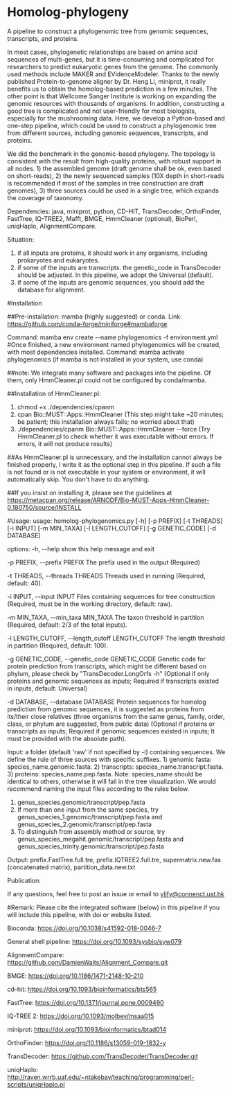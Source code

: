 # Homolog-phylogeny
A pipeline to construct a phylogenomic tree from genomic sequences, transcripts, and proteins.

In most cases, phylogenetic relationships are based on amino acid sequences of multi-genes, but it is time-consuming and complicated for researchers to predict eukaryotic genes from the genome. The commonly used methods include MAKER and EVidenceModeler. Thanks to the newly published Protein-to-genome aligner by Dr. Heng Li, miniprot, it really benefits us to obtain the homolog-based prediction in a few minutes. The other point is that Wellcome Sanger Institute is working on expanding the genomic resources with thousands of organisms. In addition, constructing a good tree is complicated and not user-friendly for most biologists, especially for the mushrooming data. Here, we develop a Python-based and one-step pipeline, which could be used to construct a phylogenomic tree from different sources, including genomic sequences, transcripts, and proteins.

We did the benchmark in the genomic-based phylogeny. The topology is consistent with the result from high-quality proteins, with robust support in all nodes. 1) the assembled genome (draft genome shall be ok, even based on short-reads), 2) the newly sequenced samples (10X depth in short-reads is recommended if most of the samples in tree construction are draft genomes), 3) three sources could be used in a single tree, which expands the coverage of taxonomy.

Dependencies: java, miniprot, python, CD-HIT, TransDecoder, OrthoFinder, FastTree, IQ-TREE2, Mafft, BMGE, HmmCleaner (optional), BioPerl, uniqHaplo, AlignmentCompare.


Situation: 
1) if all inputs are proteins, it should work in any organisms, including prokaryotes and eukaryotes.
2) if some of the inputs are transcripts. the genetic_code in TransDecoder should be adjusted. In this pipeline, we adopt the Universal (default).
3) if some of the inputs are genomic sequences, you should add the database for alignment.
          

#Installation

##Pre-installation: mamba (highly suggested) or conda. Link: https://github.com/conda-forge/miniforge#mambaforge 

Command: mamba env create --name phylogenomics -f environment.yml  #Once finished, a new environment named phylogenomics will be created, with most dependencies installed. 
Command: mamba activate phylogenomics (if mamba is not installed in your system, use conda)

##note: We integrate many software and packages into the pipeline. Of them, only HmmCleaner.pl could not be configured by conda/mamba. 

##Installation of HmmCleaner.pl: 
1) chmod +x ./dependencies/cpanm 
2) cpan Bio::MUST::Apps::HmmCleaner (This step might take ~20 minutes; be patient; this installation always fails; no worried about that)
3) ./dependencies/cpanm Bio::MUST::Apps::HmmCleaner --force (Try HmmCleaner.pl to check whether it was executable without errors. If errors, it will not produce results)

##As HmmCleaner.pl is unnecessary, and the installation cannot always be finished properly, I write it as the optional step in this pipeline. If such a file is not found or is not executable in your system or environment, it will automatically skip. You don't have to do anything. 

##If you insist on installing it, please see the guidelines at https://metacpan.org/release/ARNODF/Bio-MUST-Apps-HmmCleaner-0.180750/source/INSTALL

#Usage: usage: homolog-phylogenomics.py [-h] [-p PREFIX] [-t THREADS] [-i INPUT] [-m MIN_TAXA] [-l LENGTH_CUTOFF] [-g GENETIC_CODE] [-d DATABASE]

options:
  -h, --help            show this help message and exit
  
  -p PREFIX, --prefix PREFIX
                        The prefix used in the output (Required)
  
  -t THREADS, --threads THREADS
                        Threads used in running (Required, default: 40).
 
  -i INPUT, --input INPUT
                        Files containing sequences for tree construction (Required, must be in the working directory, default: raw).
  
  -m MIN_TAXA, --min_taxa MIN_TAXA
                        The taxon threshold in partition (Required, default: 2/3 of the total inputs).
 
  -l LENGTH_CUTOFF, --length_cutoff LENGTH_CUTOFF
                        The length threshold in partition (Required, default: 100).
 
  -g GENETIC_CODE, --genetic_code GENETIC_CODE
                        Genetic code for protein prediction from transcripts, which might be different based on phylum, please check by "TransDecoder.LongOrfs -h" (Optional if only proteins and genomic sequences as inputs; Required if transcripts existed in inputs, default: Universal)
  
  -d DATABASE, --database DATABASE
                        Protein sequences for homolog prediction from genomic sequences, it is suggested as proteins from its/their close relatives (three organisms from the same genus, family, order, class, or phylum are suggested, from public data) (Optional if proteins or transcripts as inputs; Required if genomic sequences existed in inputs; It must be provided with the absolute path).

Input: a folder (default 'raw' if not specified by -i) containing sequences. 
We define the rule of three sources with specific suffixes. 1) genomic fasta: species_name.genomic.fasta. 2) transcripts: species_name.transcript.fasta. 3) proteins: species_name.pep.fasta. 
Note: species_name should be identical to others, otherwise it will fail in the tree visualization. We would recommend naming the input files according to the rules below.
1) genus_species.genomic/transcript/pep.fasta
2) If more than one input from the same species, try genus_species_1.genomic/transcript/pep.fasta and genus_species_2.genomic/transcript/pep.fasta
3) To distinguish from assembly method or source, try genus_species_megahit.genomic/transcript/pep.fasta and genus_species_trinity.genomic/transcript/pep.fasta

Output: prefix.FastTree.full.tre, prefix.IQTREE2.full.tre, supermatrix.new.fas (concatenated matrix), partition_data.new.txt


Publication:

If any questions, feel free to post an issue or email to ylify@connenct.ust.hk

#Remark: Please cite the integrated software (below) in this pipeline if you will include this pipeline, with doi or website listed.

Bioconda: https://doi.org/10.1038/s41592-018-0046-7

General shell pipeline: https://doi.org/10.1093/sysbio/syw079

AlignmentCompare: https://github.com/DamienWaits/Alignment_Compare.git

BMGE: https://doi.org/10.1186/1471-2148-10-210

cd-hit: https://doi.org/10.1093/bioinformatics/bts565

FastTree: https://doi.org/10.1371/journal.pone.0009490

IQ-TREE 2: https://doi.org/10.1093/molbev/msaa015

miniprot: https://doi.org/10.1093/bioinformatics/btad014

OrthoFinder: https://doi.org/10.1186/s13059-019-1832-y

TransDecoder: https://github.com/TransDecoder/TransDecoder.git

uniqHaplo: http://raven.wrrb.uaf.edu/~ntakebay/teaching/programming/perl-scripts/uniqHaplo.pl
